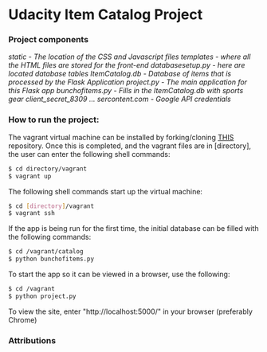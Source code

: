 # Udacity Item Catalog Project

### Project components
*static - The location of the CSS and Javascript files*
*templates - where all the HTML files are stored for the front-end*
*databasesetup.py - here are located database tables*
*ItemCatalog.db - Database of items that is processed by the Flask Application*
*project.py - The main application for this Flask app*
*bunchofitems.py - Fills in the ItemCatalog.db with sports gear*
*client_secret_8309 ... sercontent.com - Google API credentials*

### How to run the project:
The vagrant virtual machine can be installed by forking/cloning [THIS](https://github.com/udacity/fullstack-nanodegree-vm) repository.
Once this is completed, and the vagrant files are in [directory], the user can enter the following shell commands:
 ```sh
$ cd directory/vagrant
$ vagrant up
```

The following shell commands start up the virtual machine:
 ```sh
$ cd [directory]/vagrant
$ vagrant ssh
```
If the app is being run for the first time, the initial database can be filled with the following commands:
 ```sh
$ cd /vagrant/catalog
$ python bunchofitems.py
```
To start the app so it can be viewed in a browser, use the following:
 ```sh
$ cd /vagrant
$ python project.py
```
To view the site, enter "http://localhost:5000/" in your browser (preferably Chrome)

### Attributions
